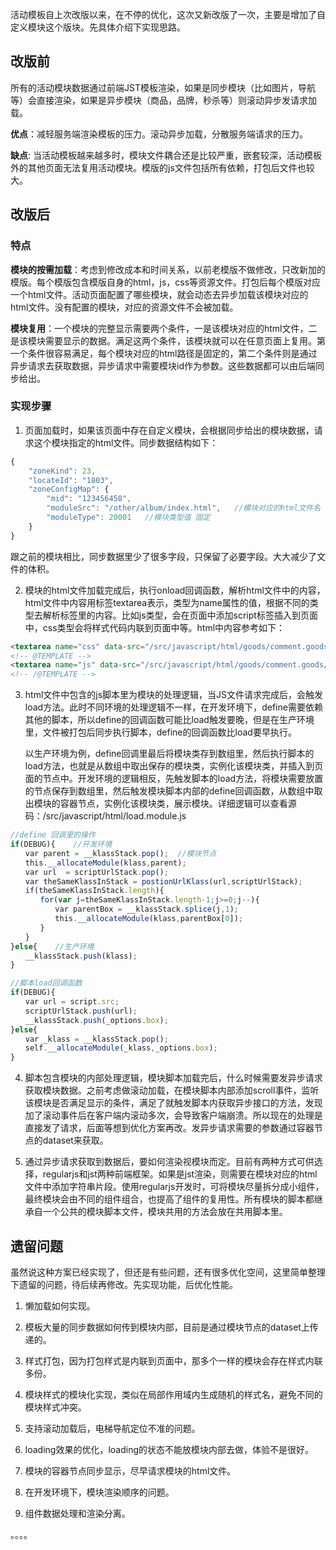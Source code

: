 活动模板自上次改版以来，在不停的优化，这次又新改版了一次，主要是增加了自定义模块这个版块。先具体介绍下实现思路。

## 改版前
所有的活动模块数据通过前端JST模板渲染，如果是同步模块（比如图片，导航等）会直接渲染，如果是异步模块（商品，品牌，秒杀等）则滚动异步发请求加载。

**优点**：减轻服务端渲染模板的压力。滚动异步加载，分散服务端请求的压力。

**缺点**: 当活动模板越来越多时，模块文件耦合还是比较严重，嵌套较深，活动模板外的其他页面无法复用活动模块。模版的js文件包括所有依赖，打包后文件也较大。


## 改版后
### 特点

**模块的按需加载**：考虑到修改成本和时间关系，以前老模版不做修改，只改新加的模版。每个模版包含模版自身的html，js，css等资源文件。打包后每个模版对应一个html文件。活动页面配置了哪些模块，就会动态去异步加载该模块对应的html文件。没有配置的模块，对应的资源文件不会被加载。

**模块复用**：一个模块的完整显示需要两个条件，一是该模块对应的html文件，二是该模块需要显示的数据。满足这两个条件，该模块就可以在任意页面上复用。第一个条件很容易满足，每个模块对应的html路径是固定的，第二个条件则是通过异步请求去获取数据，异步请求中需要模块id作为参数。这些数据都可以由后端同步给出。


### 实现步骤

1. 页面加载时，如果该页面中存在自定义模块，会根据同步给出的模块数据，请求这个模块指定的html文件。同步数据结构如下：
```javascript
{
    "zoneKind": 23,
    "locateId": "1803",
    "zoneConfigMap": {
        "mid": "123456458",
        "moduleSrc": "/other/album/index.html",   //模块对应的html文件名 固定
        "moduleType": 20001   //模块类型值 固定
    }
}
```
跟之前的模块相比，同步数据里少了很多字段，只保留了必要字段。大大减少了文件的体积。

2. 模块的html文件加载完成后，执行onload回调函数，解析html文件中的内容，html文件中内容用标签textarea表示，类型为name属性的值，根据不同的类型去解析标签里的内容。比如js类型，会在页面中添加script标签插入到页面中，css类型会将样式代码内联到页面中等。html中内容参考如下：
```html
<textarea name="css" data-src="/src/javascript/html/goods/comment.goods/index.css"></textarea>
<!-- @TEMPLATE -->
<textarea name="js" data-src="/src/javascript/html/goods/comment.goods/index.js"></textarea>
<!-- /@TEMPLATE -->
```

3. html文件中包含的js脚本里为模块的处理逻辑，当JS文件请求完成后，会触发load方法。此时不同环境的处理逻辑不一样，在开发环境下，define需要依赖其他的脚本，所以define的回调函数可能比load触发要晚，但是在生产环境里，文件被打包后同步执行脚本，define的回调函数比load要早执行。

    以生产环境为例，define回调里最后将模块类存到数组里，然后执行脚本的load方法，也就是从数组中取出保存的模块类，实例化该模块类，并插入到页面的节点中。开发环境的逻辑相反，先触发脚本的load方法，将模块需要放置的节点保存到数组里，然后触发模块脚本内部的define回调函数，从数组中取出模块的容器节点，实例化该模块类，展示模块。详细逻辑可以查看源码：/src/javascript/html/load.module.js
    
```javascript
//define 回调里的操作
if(DEBUG){    //开发环境
　　var parent = __klassStack.pop();  //模块节点
　　this.__allocateModule(klass,parent);
　　var url  = scriptUrlStack.pop();
　　var theSameKlassInStack = postionUrlKlass(url,scriptUrlStack);
　　if(theSameKlassInStack.length){
　　　　for(var j=theSameKlassInStack.length-1;j>=0;j--){
　　　　　　var parentBox = __klassStack.splice(j,1);
　　　　　　this.__allocateModule(klass,parentBox[0]);
　　　　}
　　}
}else{    //生产环境
　　__klassStack.push(klass);
}
```

```javascript
//脚本load回调函数
if(DEBUG){
　　var url = script.src;
　　scriptUrlStack.push(url);
　　__klassStack.push(_options.box);
}else{
　　var _klass = __klassStack.pop();
　　self.__allocateModule(_klass,_options.box);
}
```

4. 脚本包含模块的内部处理逻辑，模块脚本加载完后，什么时候需要发异步请求获取模块数据。之前考虑做滚动加载，在模块脚本内部添加scroll事件，监听该模块是否满足显示的条件，满足了就触发脚本内获取异步接口的方法，发现加了滚动事件后在客户端内滚动多次，会导致客户端崩溃。所以现在的处理是直接发了请求，后面等想到优化方案再改。发异步请求需要的参数通过容器节点的dataset来获取。

5. 通过异步请求获取到数据后，要如何渲染视模块而定。目前有两种方式可供选择，regularjs和jst两种前端框架。如果是jst渲染，则需要在模块对应的html文件中添加字符串片段。使用regularjs开发时，可将模块尽量拆分成小组件，最终模块会由不同的组件组合，也提高了组件的复用性。所有模块的脚本都继承自一个公共的模块脚本文件，模块共用的方法会放在共用脚本里。

 
##  遗留问题

虽然说这种方案已经实现了，但还是有些问题，还有很多优化空间，这里简单整理下遗留的问题，待后续再修改。先实现功能，后优化性能。

1. 懒加载如何实现。

2. 模板大量的同步数据如何传到模块内部，目前是通过模块节点的dataset上传递的。

3. 样式打包，因为打包样式是内联到页面中，那多个一样的模块会存在样式内联多份。

4. 模块样式的模块化实现，类似在局部作用域内生成随机的样式名，避免不同的模块样式冲突。

5. 支持滚动加载后，电梯导航定位不准的问题。

6. loading效果的优化，loading的状态不能放模块内部去做，体验不是很好。

7. 模块的容器节点同步显示，尽早请求模块的html文件。

8. 在开发环境下，模块渲染顺序的问题。

9. 组件数据处理和渲染分离。

。。。。